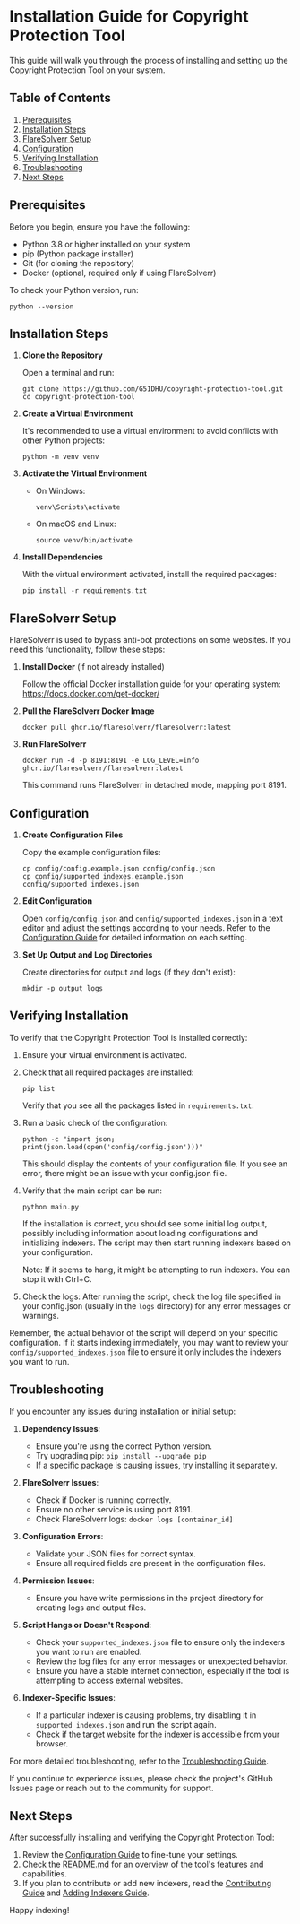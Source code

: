 # Installation Guide for Copyright Protection Tool

This guide will walk you through the process of installing and setting up the Copyright Protection Tool on your system.

## Table of Contents

1. [Prerequisites](#prerequisites)
2. [Installation Steps](#installation-steps)
3. [FlareSolverr Setup](#flaresolverr-setup)
4. [Configuration](#configuration)
5. [Verifying Installation](#verifying-installation)
6. [Troubleshooting](#troubleshooting)
7. [Next Steps](#next-steps)

## Prerequisites

Before you begin, ensure you have the following:

- Python 3.8 or higher installed on your system
- pip (Python package installer)
- Git (for cloning the repository)
- Docker (optional, required only if using FlareSolverr)

To check your Python version, run:
```
python --version
```

## Installation Steps

1. **Clone the Repository**

   Open a terminal and run:
   ```
   git clone https://github.com/G51DHU/copyright-protection-tool.git
   cd copyright-protection-tool
   ```

2. **Create a Virtual Environment**

   It's recommended to use a virtual environment to avoid conflicts with other Python projects:
   ```
   python -m venv venv
   ```

3. **Activate the Virtual Environment**

   - On Windows:
     ```
     venv\Scripts\activate
     ```
   - On macOS and Linux:
     ```
     source venv/bin/activate
     ```

4. **Install Dependencies**

   With the virtual environment activated, install the required packages:
   ```
   pip install -r requirements.txt
   ```

## FlareSolverr Setup

FlareSolverr is used to bypass anti-bot protections on some websites. If you need this functionality, follow these steps:

1. **Install Docker** (if not already installed)

   Follow the official Docker installation guide for your operating system: https://docs.docker.com/get-docker/

2. **Pull the FlareSolverr Docker Image**

   ```
   docker pull ghcr.io/flaresolverr/flaresolverr:latest
   ```

3. **Run FlareSolverr**

   ```
   docker run -d -p 8191:8191 -e LOG_LEVEL=info ghcr.io/flaresolverr/flaresolverr:latest
   ```

   This command runs FlareSolverr in detached mode, mapping port 8191.

## Configuration

1. **Create Configuration Files**

   Copy the example configuration files:
   ```
   cp config/config.example.json config/config.json
   cp config/supported_indexes.example.json config/supported_indexes.json
   ```

2. **Edit Configuration**

   Open `config/config.json` and `config/supported_indexes.json` in a text editor and adjust the settings according to your needs. Refer to the [Configuration Guide](CONFIGURATION.md) for detailed information on each setting.

3. **Set Up Output and Log Directories**

   Create directories for output and logs (if they don't exist):
   ```
   mkdir -p output logs
   ```

## Verifying Installation

To verify that the Copyright Protection Tool is installed correctly:

1. Ensure your virtual environment is activated.

2. Check that all required packages are installed:
   ```
   pip list
   ```
   Verify that you see all the packages listed in `requirements.txt`.

3. Run a basic check of the configuration:
   ```
   python -c "import json; print(json.load(open('config/config.json')))"
   ```
   This should display the contents of your configuration file. If you see an error, there might be an issue with your config.json file.

4. Verify that the main script can be run:
   ```
   python main.py
   ```
   
   If the installation is correct, you should see some initial log output, possibly including information about loading configurations and initializing indexers. The script may then start running indexers based on your configuration.

   Note: If it seems to hang, it might be attempting to run indexers. You can stop it with Ctrl+C.

5. Check the logs:
   After running the script, check the log file specified in your config.json (usually in the `logs` directory) for any error messages or warnings.

Remember, the actual behavior of the script will depend on your specific configuration. If it starts indexing immediately, you may want to review your `config/supported_indexes.json` file to ensure it only includes the indexers you want to run.

## Troubleshooting

If you encounter any issues during installation or initial setup:

1. **Dependency Issues**: 
   - Ensure you're using the correct Python version.
   - Try upgrading pip: `pip install --upgrade pip`
   - If a specific package is causing issues, try installing it separately.

2. **FlareSolverr Issues**:
   - Check if Docker is running correctly.
   - Ensure no other service is using port 8191.
   - Check FlareSolverr logs: `docker logs [container_id]`

3. **Configuration Errors**:
   - Validate your JSON files for correct syntax.
   - Ensure all required fields are present in the configuration files.

4. **Permission Issues**:
   - Ensure you have write permissions in the project directory for creating logs and output files.

5. **Script Hangs or Doesn't Respond**:
   - Check your `supported_indexes.json` file to ensure only the indexers you want to run are enabled.
   - Review the log files for any error messages or unexpected behavior.
   - Ensure you have a stable internet connection, especially if the tool is attempting to access external websites.

6. **Indexer-Specific Issues**:
   - If a particular indexer is causing problems, try disabling it in `supported_indexes.json` and run the script again.
   - Check if the target website for the indexer is accessible from your browser.

For more detailed troubleshooting, refer to the [Troubleshooting Guide](TROUBLESHOOTING.md).

If you continue to experience issues, please check the project's GitHub Issues page or reach out to the community for support.

## Next Steps

After successfully installing and verifying the Copyright Protection Tool:

1. Review the [Configuration Guide](CONFIGURATION.md) to fine-tune your settings.
2. Check the [README.md](README.md) for an overview of the tool's features and capabilities.
3. If you plan to contribute or add new indexers, read the [Contributing Guide](CONTRIBUTE.md) and [Adding Indexers Guide](ADDING_INDEXERS.md).

Happy indexing!